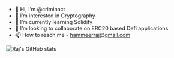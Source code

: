 - 👋 Hi, I’m @criminact
- 👀 I’m interested in Cryptography
- 🌱 I’m currently learning Solidity
- 💞️ I’m looking to collaborate on ERC20 based Defi applications
- 📫 How to reach me - hammeerraj@gmail.com

![Raj's GitHub stats](https://github-readme-stats.vercel.app/api?username=criminact&show_icons=true&theme=radical)



<!---
criminact/criminact is a ✨ special ✨ repository because its `README.md` (this file) appears on your GitHub profile.
You can click the Preview link to take a look at your changes.
--->
